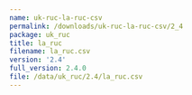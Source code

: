 ```yaml
---
name: uk-ruc-la-ruc-csv
permalink: /downloads/uk-ruc-la-ruc-csv/2_4
package: uk_ruc
title: la_ruc
filename: la_ruc.csv
version: '2.4'
full_version: 2.4.0
file: /data/uk_ruc/2.4/la_ruc.csv
---
```

